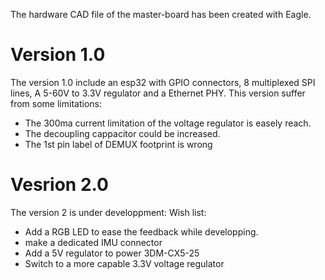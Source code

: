 The hardware CAD file of the master-board has been created with Eagle.

# Version 1.0
The version 1.0 include an esp32 with GPIO connectors, 8 multiplexed SPI lines, A 5-60V to 3.3V regulator and a Ethernet PHY.
This version suffer from some limitations:
 * The 300ma current limitation of the voltage regulator is easely reach. 
 * The decoupling cappacitor could be increased.
 * The 1st pin label of DEMUX footprint is wrong
 
# Vesrion 2.0
The version 2 is under developpment:
 Wish list:
 * Add a RGB LED to ease the feedback while developping.
 * make a dedicated IMU connector
 * Add a 5V regulator to power 3DM-CX5-25
 * Switch to a more capable 3.3V voltage regulator
 
